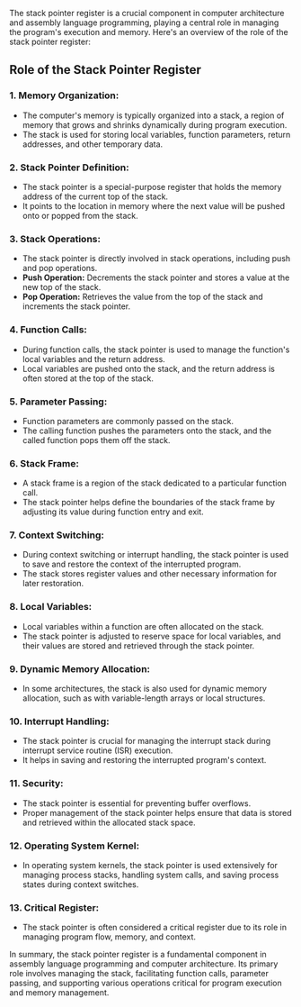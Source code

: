 The stack pointer register is a crucial component in computer architecture and assembly language programming, playing a central role in managing the program's execution and memory. Here's an overview of the role of the stack pointer register:

## Role of the Stack Pointer Register

### 1. **Memory Organization:**
   - The computer's memory is typically organized into a stack, a region of memory that grows and shrinks dynamically during program execution.
   - The stack is used for storing local variables, function parameters, return addresses, and other temporary data.

### 2. **Stack Pointer Definition:**
   - The stack pointer is a special-purpose register that holds the memory address of the current top of the stack.
   - It points to the location in memory where the next value will be pushed onto or popped from the stack.

### 3. **Stack Operations:**
   - The stack pointer is directly involved in stack operations, including push and pop operations.
   - **Push Operation:** Decrements the stack pointer and stores a value at the new top of the stack.
   - **Pop Operation:** Retrieves the value from the top of the stack and increments the stack pointer.

### 4. **Function Calls:**
   - During function calls, the stack pointer is used to manage the function's local variables and the return address.
   - Local variables are pushed onto the stack, and the return address is often stored at the top of the stack.

### 5. **Parameter Passing:**
   - Function parameters are commonly passed on the stack.
   - The calling function pushes the parameters onto the stack, and the called function pops them off the stack.

### 6. **Stack Frame:**
   - A stack frame is a region of the stack dedicated to a particular function call.
   - The stack pointer helps define the boundaries of the stack frame by adjusting its value during function entry and exit.

### 7. **Context Switching:**
   - During context switching or interrupt handling, the stack pointer is used to save and restore the context of the interrupted program.
   - The stack stores register values and other necessary information for later restoration.

### 8. **Local Variables:**
   - Local variables within a function are often allocated on the stack.
   - The stack pointer is adjusted to reserve space for local variables, and their values are stored and retrieved through the stack pointer.

### 9. **Dynamic Memory Allocation:**
   - In some architectures, the stack is also used for dynamic memory allocation, such as with variable-length arrays or local structures.

### 10. **Interrupt Handling:**
   - The stack pointer is crucial for managing the interrupt stack during interrupt service routine (ISR) execution.
   - It helps in saving and restoring the interrupted program's context.

### 11. **Security:**
   - The stack pointer is essential for preventing buffer overflows.
   - Proper management of the stack pointer helps ensure that data is stored and retrieved within the allocated stack space.

### 12. **Operating System Kernel:**
   - In operating system kernels, the stack pointer is used extensively for managing process stacks, handling system calls, and saving process states during context switches.

### 13. **Critical Register:**
   - The stack pointer is often considered a critical register due to its role in managing program flow, memory, and context.

In summary, the stack pointer register is a fundamental component in assembly language programming and computer architecture. Its primary role involves managing the stack, facilitating function calls, parameter passing, and supporting various operations critical for program execution and memory management.
